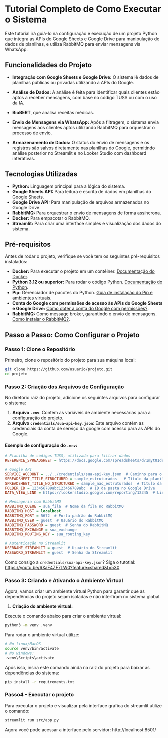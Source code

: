 # Tutorial Completo de Como Executar o Sistema

Este tutorial irá guiá-lo na configuração e execução de um projeto Python que integra as APIs do Google Sheets e Google Drive para manipulação de dados de planilhas, e utiliza RabbitMQ para enviar mensagens via WhatsApp.

## Funcionalidades do Projeto

- **Integração com Google Sheets e Google Drive:** O sistema lê dados de planilhas públicas ou privadas utilizando a APIs do Google.

- **Análise de Dados:** A análise é feita para identificar quais clientes estão aptos a receber mensagens, com base no código TUSS ou com o uso da IA.

- **BioBERT**, que analisa receitas médicas.

- **Envio de Mensagens via WhatsApp:** Após a filtragem, o sistema envia mensagens aos clientes aptos utilizando RabbitMQ para orquestrar o processo de envio.

- **Armazenamento de Dados:** O status do envio de mensagens e os registros são salvos diretamente nas planilhas do Google, permitindo análise posterior no Streamlit e no Looker Studio com dashboard interativas.

## Tecnologias Utilizadas

- **Python:** Linguagem principal para a lógica do sistema.
- **Google Sheets API:** Para leitura e escrita de dados em planilhas do Google Sheets.
- **Google Drive API:** Para manipulação de arquivos armazenados no Google Drive.
- **RabbitMQ:** Para orquestrar o envio de mensagens de forma assíncrona.
- **Docker:** Para empacotar o RabbitMQ.
- **Streamlit:** Para criar uma interface simples e visualização dos dados do sistema.

## Pré-requisitos

Antes de rodar o projeto, verifique se você tem os seguintes pré-requisitos instalados:

- **Docker:** Para executar o projeto em um contêiner. [Documentação do Docker](https://docs.docker.com/get-started/).
- **Python 3.12 ou superior:** Para rodar o código Python. [Documentação do Python](https://docs.python.org/pt-br/3/).
- **Pip:** Gerenciador de pacotes do Python. [Guia de instalação do Pip e ambientes virtuais](https://packaging.python.org/pt-br/latest/guides/installing-using-pip-and-virtual-environments/).
- **Conta do Google com permissões de acesso às APIs do Google Sheets e Google Drive:** [Como obter a conta do Google com permissões?](https://youtu.be/6XaF4ZF7LW0?feature=shared&t=530).
- **RabbitMQ:** Como message broker, garantindo o envio de mensagens. [Como instalar o RabbitMQ?](https://youtu.be/6XaF4ZF7LW0?feature=shared&t=530).

## Passo a Passo: Como Configurar o Projeto

### Passo 1: Clone o Repositório

Primeiro, clone o repositório do projeto para sua máquina local:

```bash
git clone https://github.com/usuario/projeto.git
cd projeto
```
### Passo 2: Criação dos Arquivos de Configuração

No diretório raiz do projeto, adicione os seguintes arquivos para configurar o sistema:

1. **Arquivo `.env`**: Contém as variáveis de ambiente necessárias para a configuração do projeto.
2. **Arquivo `credentials/sua-api-key.json`**: Este arquivo contém as credenciais da conta de serviço da google com acesso para as APIs do Google.

#### Exemplo de configuração do `.env`:

```ini
# Planilha de códigos TUSS, utilizada para filtrar dados
REFERENCE_SPREADSHEET = https://docs.google.com/spreadsheets/d/1myt01dskR0tjmNSCLgM5bigshHsJNsUzxyFIbMTUA_M/export?format=csv

# Google API
SERVICE_ACCOUNT = ../../credentials/sua-api-key.json  # Caminho para o arquivo de credenciais
SPREADSHEET_TITLE_STRUCTURED = sample_estruturados   # Título da planilha de dados estruturados
SPREADSHEET_TITLE_NO_STRUCTURED = sample_nao_estruturados  # Título da planilha de dados não estruturados
FOLDER_ID = 123456789abc123456789abc  # ID da pasta no Google Drive
DATA_VIEW_LINK = https://lookerstudio.google.com/reporting/12345  # Link da dashboard do Looker Studio

# Mensageria com RabbitMQ
RABBITMQ_QUEUE = sua_fila  # Nome da fila no RabbitMQ
RABBITMQ_HOST = localhost
RABBITMQ_PORT = 5672  # Porta padrão do RabbitMQ
RABBITMQ_USER = guest  # Usuário do RabbitMQ
RABBITMQ_PASSWORD = guest  # Senha do RabbitMQ
RABBITMQ_EXCHANGE = sua_exchange
RABBITMQ_ROUTING_KEY = sua_routing_key

# Autenticação no Streamlit
USERNAME_STREAMLIT = guest  # Usuário do Streamlit
PASSWORD_STREAMLIT = guest  # Senha do Streamlit
```
Como consigo a `credentials/sua-api-key.json`? Siga o tutotial: https://youtu.be/6XaF4ZF7LW0?feature=shared&t=530

### Passo 3: Criando e Ativando o Ambiente Virtual

Agora, vamos criar um ambiente virtual Python para garantir que as dependências do projeto sejam isoladas e não interfiram no sistema global.

1. **Criação do ambiente virtual:**

Execute o comando abaixo para criar o ambiente virtual:
```bash
python3 -m venv .venv
```
Para rodar o ambiente virtual utilize:
``` bash
# No linux/MacOS
source venv/bin/activate
# No windows:
.venv\Scripts\activate

```
Após isso, insira este comando ainda na raiz do projeto para baixar as dependências do sistema:

``` bash
pip install -r requirements.txt
```

### Passo4 - Executar o projeto
Para executar o projeto e visualizar pela interface gráfica do streamlit utilize o comando:
``` bash
streamlit run src/app.py
```
Agora você pode acessar a interface pelo servidor: http://localhost:8501/


